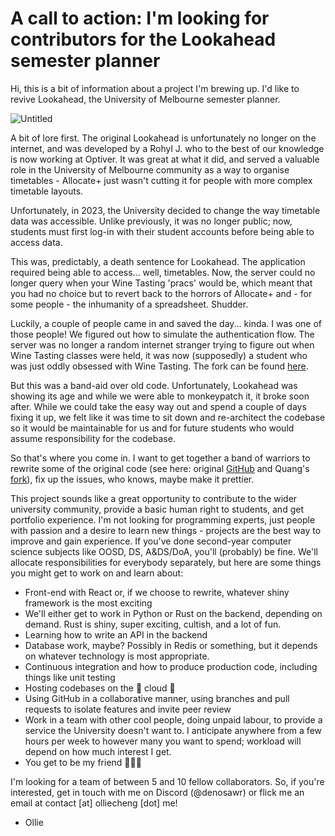 # A call to action: I'm looking for contributors for the Lookahead semester planner

Hi, this is a bit of information about a project I'm brewing up. I'd like to revive Lookahead, the University of Melbourne semester planner.

![Untitled](/assets/portfolio/Untitled.png)

A bit of lore first. The original Lookahead is unfortunately no longer on the internet, and was developed by a Rohyl J. who to the best of our knowledge is now working at Optiver. It was great at what it did, and served a valuable role in the University of Melbourne community as a way to organise timetables - Allocate+ just wasn't cutting it for people with more complex timetable layouts.

Unfortunately, in 2023, the University decided to change the way timetable data was accessible. Unlike previously, it was no longer public; now, students must first log-in with their student accounts before being able to access data.

This was, predictably, a death sentence for Lookahead. The application required being able to access... well, timetables. Now, the server could no longer query when your Wine Tasting 'pracs' would be, which meant that you had no choice but to revert back to the horrors of Allocate+ and - for some people - the inhumanity of a spreadsheet. Shudder.

Luckily, a couple of people came in and saved the day... kinda. I was one of those people! We figured out how to simulate the authentication flow. The server was no longer a random internet stranger trying to figure out when Wine Tasting classes were held, it was now (supposedly) a student who was just oddly obsessed with Wine Tasting. The fork can be found [here](https://theepiccowoflife-lookahead.herokuapp.com/).

But this was a band-aid over old code. Unfortunately, Lookahead was showing its age and while we were able to monkeypatch it, it broke soon after. While we could take the easy way out and spend a couple of days fixing it up, we felt like it was time to sit down and re-architect the codebase so it would be maintainable for us and for future students who would assume responsibility for the codebase.

So that's where you come in. I want to get together a band of warriors to rewrite some of the original code (see here: original [GitHub](https://github.com/Trontor/lookahead/) and Quang's [fork](https://github.com/theepiccowoflife/lookahead/)), fix up the issues, who knows, maybe make it prettier.

This project sounds like a great opportunity to contribute to the wider university community, provide a basic human right to students, and get portfolio experience. I'm not looking for programming experts, just people with passion and a desire to learn new things - projects are the best way to improve and gain experience. If you've done second-year computer science subjects like OOSD, DS, A&DS/DoA, you'll (probably) be fine. We'll allocate responsibilities for everybody separately, but here are some things you might get to work on and learn about:

- Front-end with React or, if we choose to rewrite, whatever shiny framework is the most exciting
- We'll either get to work in Python or Rust on the backend, depending on demand. Rust is shiny, super exciting, cultish, and a lot of fun.
- Learning how to write an API in the backend
- Database work, maybe? Possibly in Redis or something, but it depends on whatever technology is most appropriate.
- Continuous integration and how to produce production code, including things like unit testing
- Hosting codebases on the 💭 cloud 💭
- Using GitHub in a collaborative manner, using branches and pull requests to isolate features and invite peer review
- Work in a team with other cool people, doing unpaid labour, to provide a service the University doesn't want to. I anticipate anywhere from a few hours per week to however many you want to spend; workload will depend on how much interest I get.
- You get to be my friend 🤩🗿😭

I'm looking for a team of between 5 and 10 fellow collaborators. So, if you're interested, get in touch with me on Discord (@denosawr) or flick me an email at contact [at] olliecheng [dot] me!

- Ollie